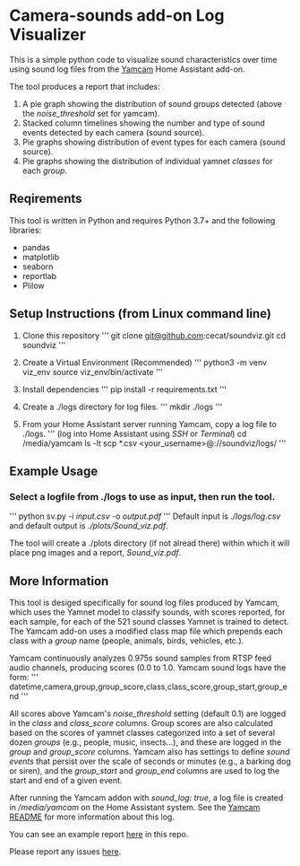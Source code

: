 
# Camera-sounds add-on Log Visualizer

This is a simple python code to visualize sound characteristics over time
using sound log files from the
[Yamcam](https://github.com/cecat/CeC-HA-Addons/tree/main/yamcam3)
Home Assistant add-on.

The tool produces a report that includes:
1. A pie graph showing the distribution of sound groups detected (above 
the *noise_threshold* set for yamcam).
2. Stacked column timelines showing the number and type of sound events
detected by each camera (sound source).
3. Pie graphs showing distribution of event types for each camera (sound source).
4. Pie graphs showing the distribution of individual yamnet *classes* for each
*group*.

## Reqirements

This tool is written in Python and requires Python 3.7+ and the following libraries:
* pandas
* matplotlib
* seaborn
* reportlab
* Plilow

## Setup Instructions (from Linux command line)

1. Clone this repository
'''
git clone git@github.com:cecat/soundviz.git
cd soundviz
'''

2. Create a Virtual Environment (Recommended)
'''
python3 -m venv viz_env
source viz_env/bin/activate
'''

3. Install dependencies
'''
pip install -r requirements.txt
'''

4. Create a ./logs directory for log files.
'''
mkdir ./logs
'''

5. From your Home Assistant server running Yamcam, copy a log file to ./logs.
'''
(log into Home Assistant using *SSH* or *Terminal*)
cd /media/yamcam
ls -lt
scp *.csv <your_username>@<yourhost>:/<path to>/soundviz/logs/
'''

## Example Usage

### Select a logfile from ./logs to use as input, then run the tool.
'''
python sv.py -i *input.csv* -o *output.pdf*
'''
Default input is *./logs/log.csv* and default output is *./plots/Sound_viz.pdf*.

The tool will create a ./plots directory (if not alread there) within which it
will place png images and a report, *Sound_viz.pdf*.

## More Information

This tool is desiged specifically for sound log files produced by Yamcam, which 
uses the Yamnet model to classify sounds, with scores reported, for each
sample, for each of the 521 sound classes Yamnet is trained to detect.  The 
Yamcam add-on uses a modified class map file which prepends each class with a *group* 
name (people, animals, birds, vehicles, etc.).

Yamcam continuously analyzes 0.975s sound samples from RTSP feed audio channels, 
producing scores (0.0 to 1.0. Yamcam sound logs have the form:
'''
datetime,camera,group,group_score,class,class_score,group_start,group_end
'''

All scores above Yamcam's *noise_threshold* setting
(default 0.1) are logged in the *class* and *class_score* columns.  Group
scores are also calculated based on the scores of yamnet classes categorized into
a set of several dozen *groups* (e.g., people, music, insects...), and these are
logged in the *group* and *group_score* columns. Yamcam also has settings to 
define *sound events* that persist over the scale of seconds or minutes (e.g., a
barking dog or siren), and the *group_start* and *group_end* columns are used to
log the start and end of a given event.


After running the Yamcam addon with *sound_log: true*, a log file is created
in */media/yamcam* on the Home Assistant system.  See the
[Yamcam README](https://github.com/cecat/CeC-HA-Addons/tree/main/yamcam3)
for more information about this log.

You can see an example report 
[here](https://github.com/cecat/soundviz/blob/main/example_report.pdf)
in this repo.

Please report any issues
[here](https://github.com/cecat/CeC-HA-Addons/issues). 
